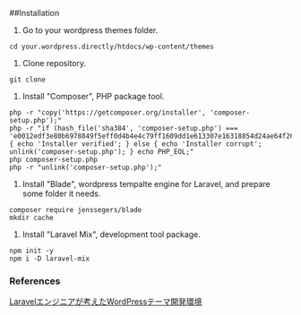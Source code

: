 ##Installation

1. Go to your wordpress themes folder.
```
cd your.wordpress.directly/htdocs/wp-content/themes
```

1. Clone repository.
```
git clone
```

1. Install "Composer", PHP package tool.
```
php -r "copy('https://getcomposer.org/installer', 'composer-setup.php');"
php -r "if (hash_file('sha384', 'composer-setup.php') === 'e0012edf3e80b6978849f5eff0d4b4e4c79ff1609dd1e613307e16318854d24ae64f26d17af3ef0bf7cfb710ca74755a') { echo 'Installer verified'; } else { echo 'Installer corrupt'; unlink('composer-setup.php'); } echo PHP_EOL;"
php composer-setup.php
php -r "unlink('composer-setup.php');"
```

1. Install "Blade", wordpress tempalte engine for Laravel, and prepare some folder it needs.
```
composer require jenssegers/blade
mkdir cache
```

1. Install "Laravel Mix", development tool package.
```
npm init -y
npm i -D laravel-mix
```

### References
[Laravelエンジニアが考えたWordPressテーマ開発環境](https://www.hypertextcandy.com/wordpress-theme-development-for-laravel-develper)
